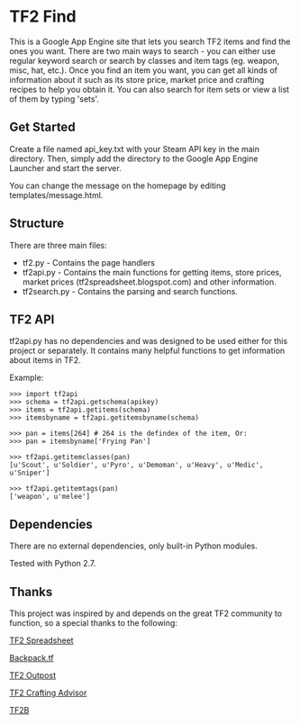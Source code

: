 TF2 Find
========

This is a Google App Engine site that lets you search TF2 items and find the ones you want. There are two main ways to search - you can either use regular keyword search or search by classes and item tags (eg. weapon, misc, hat, etc.). Once you find an item you want, you can get all kinds of information about it such as its store price, market price and crafting recipes to help you obtain it. You can also search for item sets or view a list of them by typing 'sets'.

Get Started
-----------

Create a file named api_key.txt with your Steam API key in the main directory. Then, simply add the directory to the Google App Engine Launcher and start the server.

You can change the message on the homepage by editing templates/message.html.

Structure
---------

There are three main files:

 * tf2.py - Contains the page handlers
 * tf2api.py - Contains the main functions for getting items, store prices, market prices (tf2spreadsheet.blogspot.com) and other information.
 * tf2search.py - Contains the parsing and search functions.

TF2 API
-------
tf2api.py has no dependencies and was designed to be used either for this project or separately. It contains many helpful functions to get information about items in TF2.

Example:

    >>> import tf2api
    >>> schema = tf2api.getschema(apikey)
    >>> items = tf2api.getitems(schema)
    >>> itemsbyname = tf2api.getitemsbyname(schema)

    >>> pan = items[264] # 264 is the defindex of the item, Or:
    >>> pan = itemsbyname['Frying Pan']

    >>> tf2api.getitemclasses(pan)
    [u'Scout', u'Soldier', u'Pyro', u'Demoman', u'Heavy', u'Medic', u'Sniper']

    >>> tf2api.getitemtags(pan)
    ['weapon', u'melee']


Dependencies
------------
There are no external dependencies, only built-in Python modules.

Tested with Python 2.7.

Thanks
------
This project was inspired by and depends on the great TF2 community to function, so a special thanks to the following:

[TF2 Spreadsheet](http://tf2spreadsheet.blogspot.com)

[Backpack.tf](http://backpack.tf)

[TF2 Outpost](http://tf2outpost.com)

[TF2 Crafting Advisor](http://tf2crafting.info)

[TF2B](http://tf2b.com)
